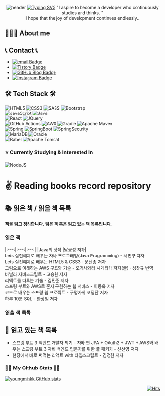 <div align="center">

![header](https://capsule-render.vercel.app/api?type=waving&color=gradient&height=300&section=header&text=YoungMin%20Kim&desc=Web%20developer&descSize=30&descAlign=65&fontSize=90&fontAlign=50&fontAlignY=45&animation=twinkling)
[![Typing SVG](https://readme-typing-svg.demolab.com?font=Alkatra&weight=500&size=45&duration=4000&pause=3&color=6994CDEE&center=false&vCenter=false&multiline=true&repeat=true&width=1000&height=100&lines=Welcome+to+YoungMin's+GitHub!👋)](https://git.io/typing-svg)
"I aspire to become a developer who continuously studies and thinks. "<br />
I hope that the joy of development continues endlessly..

</div>

## 👨🏻‍💻 About me

## 📞 Contact 📞
- [![email Badge](https://img.shields.io/badge/-Gmail-d14836?style=plastic&logo=Gmail&logoColor=white&link=mailto:mmmin0610@gmail.com)](mailto:mmmin0610@gmail.com)
- [![Tistory Badge](https://img.shields.io/badge/-tistory-11B48A?logo=vimeo&logoColor=white&style=plastic&link=https://mpago.tistory.com)](https://mpago.tistory.com)
- [![GitHub Blog Badge](https://img.shields.io/badge/-GitHub%20blog-black?style=plastic&logo=github&link=https://)](https://youngminkk.github.io)
- [![Instagram Badge](https://img.shields.io/badge/-Instagram-dd2a7b?style=plastic&logo=instagram&logoColor=white&link=https://www.instagram.com/m.m3_6/)](https://www.instagram.com/m.m3_6/)

## 🛠 Tech Stack 🛠

![HTML5](https://img.shields.io/badge/html5-%23E34F26.svg?style=for-the-badge&logo=html5&logoColor=white) ![CSS3](https://img.shields.io/badge/css3-%231572B6.svg?style=for-the-badge&logo=css3&logoColor=white) ![SASS](https://img.shields.io/badge/SASS-hotpink.svg?style=for-the-badge&logo=SASS&logoColor=white) ![Bootstrap](https://img.shields.io/badge/bootstrap-%238511FA.svg?style=for-the-badge&logo=bootstrap&logoColor=white) <br />
![JavaScript](https://img.shields.io/badge/javascript-%23323330.svg?style=for-the-badge&logo=javascript&logoColor=%23F7DF1E) ![Java](https://img.shields.io/badge/java-%23ED8B00.svg?style=for-the-badge&logo=openjdk&logoColor=white) <br />
![React](https://img.shields.io/badge/react-%2320232a.svg?style=for-the-badge&logo=react&logoColor=%2361DAFB) ![JQuery](https://img.shields.io/badge/jquery-0769AD.svg?style=for-the-badge&logo=jquery&logoColor=white)<br />
![GitHub Actions](https://img.shields.io/badge/github%20actions-%232671E5.svg?style=for-the-badge&logo=githubactions&logoColor=white) 	![AWS](https://img.shields.io/badge/AWS-%23FF9900.svg?style=for-the-badge&logo=amazon-aws&logoColor=white) 	![Gradle](https://img.shields.io/badge/Gradle-02303A.svg?style=for-the-badge&logo=Gradle&logoColor=white) ![Apache Maven](https://img.shields.io/badge/Apache%20Maven-C71A36?style=for-the-badge&logo=Apache%20Maven&logoColor=white) <br />
![Spring](https://img.shields.io/badge/spring-%236DB33F.svg?style=for-the-badge&logo=spring&logoColor=white) ![SpringBoot](https://img.shields.io/badge/springboot-%236DB33F.svg?style=for-the-badge&logo=spring&logoColor=white) ![SpringSecurity](https://img.shields.io/badge/springsecurity-%236DB33F.svg?style=for-the-badge&logo=spring&logoColor=white) <br /> ![MariaDB](https://img.shields.io/badge/MariaDB-003545?style=for-the-badge&logo=mariadb&logoColor=white) ![Oracle](https://img.shields.io/badge/Oracle-F80000?style=for-the-badge&logo=oracle&logoColor=white) <br />
![Babel](https://img.shields.io/badge/babel-F9DC3E.svg?style=for-the-badge&logo=babel&logoColor=black) 	![Apache Tomcat](https://img.shields.io/badge/apache%20tomcat-%23F8DC75.svg?style=for-the-badge&logo=apache-tomcat&logoColor=black)

### ⭐️ Currently Studying & Interested In


![NodeJS](https://img.shields.io/badge/node.js-6DA55F?style=for-the-badge&logo=node.js&logoColor=white)

# ✌️ Reading books record repository


## 📚 읽은 책 / 읽을 책 목록
#### 책을 읽고 정리합니다. 읽은 책 혹은 읽고 있는 책 목록입니다.

### 읽은 책
|:---:|:---:|:---:|
|Java의 정석 |남궁성 저자| <br />
Lets 실전예제로 배우는 자바 프로그래밍(Java Programming) - 서민구 저자 <br />
Lets 실전예제로 배우는 HTML5 & CSS3 - 문선종 저자 <br />
그림으로 이해하는 AWS 구조와 기술 - 오가사와라 시게타카 저자(글) · 성창규 번역 <br />
바닐라 자바스크립트 - 고승원 저자 <br />
리액트를 다루는 기술 - 김민준 저자 <br />
스프링 부트와 AWS로 혼자 구현하는 웹 서비스 - 이동욱 저자 <br />
코드로 배우는 스프링 웹 프로젝트 - 구멍가게 코딩단 저자 <br />
하루 10분 SQL - 한상일 저자 <br />
### 읽을 책 목록

## 🎯 읽고 있는 책 목록

- 스프링 부트 3 백엔드 개발자 되기 - 자바 편 JPA + OAuth2 + JWT + AWS와 배우는 스프링 부트 3 자바 백엔드 입문자를 위한 풀 패키지 - 신선영 저자 <br />
- 현장에서 바로 써먹는 리액트 with 타입스크립트 - 김정헌 저자 <br />


<h3 align="left">👩‍💻 My Github Stats 👩‍💻</h3>

[![youngminkk GitHub stats](https://github-readme-stats.vercel.app/api?username=youngminkk&hide=contribs&count_private=true&show_icons=true&theme=dracula&include_all_commits=true)](https://github.com/youngminkk/github-readme-stats)


<div align="right">

[![Hits](https://hits.seeyoufarm.com/api/count/incr/badge.svg?url=https%3A%2F%2Fgithub.com%2Fyoungminkk%2Fhit-counter&count_bg=%2379C83D&title_bg=%23555555&icon=&icon_color=%23E7E7E7&title=hits&edge_flat=false)](https://hits.seeyoufarm.com)

</div>
